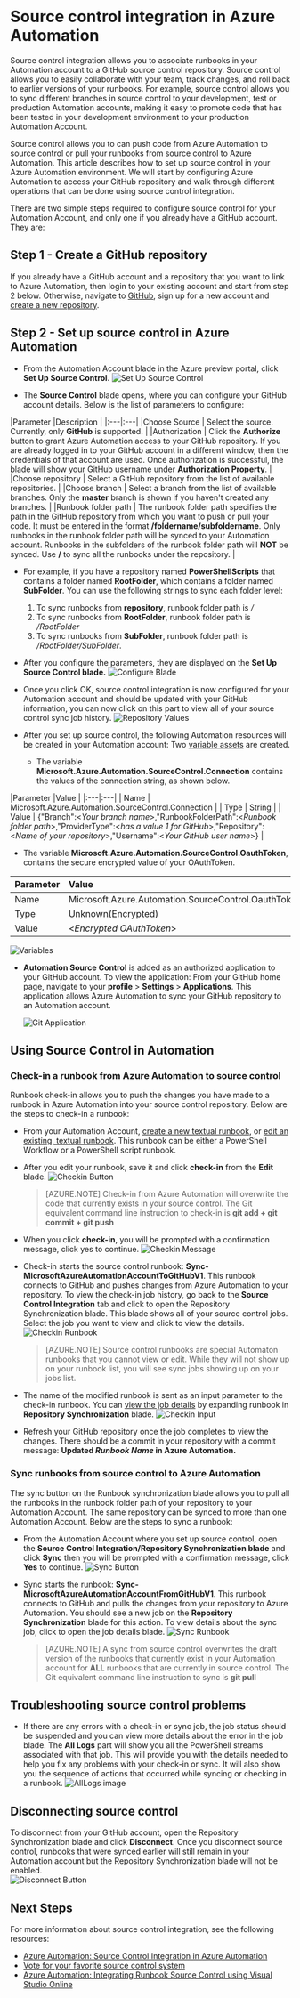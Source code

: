 <properties 
    pageTitle=" Source Control integration in Azure Automation | Windows Azure"
    description="This article describes source control integration with GitHub in Azure Automation."
    services="automation"
    documentationCenter=""
    authors="SnehaGunda"
    manager="stevenka"
    editor="tysonn" />    
<tags
	ms.service="automation"
	ms.date="11/10/2015"
	wacn.date=""/>

# Source control integration in Azure Automation

Source control integration allows you to associate runbooks in your Automation account to a GitHub source control repository. Source control allows you to easily collaborate with your team, track changes, and roll back to earlier versions of your runbooks. For example, source control allows you to sync different branches in source control to your development, test or production Automation accounts, making it easy to promote code that has been tested in your development environment to your production Automation Account.

Source control allows you to can push code from Azure Automation to source control or pull your runbooks from source control to Azure Automation. This article describes how to set up source control in your Azure Automation environment. We will start by configuring Azure Automation to access your GitHub repository and walk through different operations that can be done using source control integration.

There are two simple steps required to configure source control for your Automation Account, and only one if you already have a GitHub account. They are:
## Step 1 - Create a GitHub repository

If you already have a GitHub account and a repository that you want to link to Azure Automation, then login to your existing account and start from step 2 below. Otherwise, navigate to [GitHub](https://github.com/), sign up for a new account and [create a new repository](https://help.github.com/articles/create-a-repo/).


## Step 2 - Set up source control in Azure Automation

* From the Automation Account blade in the Azure preview portal, click **Set Up Source Control.**
    ![Set Up Source Control](./media/automation-source-control-integration/automation_01_SetUpSourceControl.png)

* The **Source Control** blade opens, where you can configure your GitHub account details. Below is the list of parameters to configure:

|Parameter            |Description |
    |:---|:---| 
    |Choose Source   | Select the source. Currently, only **GitHub** is supported. |
    |Authorization | Click the **Authorize** button to grant Azure Automation access to your GitHub repository. If you are already logged in to your GitHub account in a different window, then the credentials of that account are used. Once authorization is successful, the blade will show your GitHub username under **Authorization Property**. |
    |Choose repository | Select a GitHub repository from the list of available repositories. |
    |Choose branch | Select a branch from the list of available branches. Only the **master** branch is shown if you haven't created any branches. |
    |Runbook folder path | The runbook folder path specifies the path in the GitHub repository from which you want to push or pull your code. It must be entered in the format **/foldername/subfoldername**. Only runbooks in the runbook folder path will be synced to your Automation account. Runbooks in the subfolders of the runbook folder path will **NOT** be synced. Use **/** to sync all the runbooks under the repository. |


* For example, if you have a repository named **PowerShellScripts** that contains a folder named **RootFolder**, which contains a folder named **SubFolder**. You can use the following strings to sync each folder level:

    1. To sync runbooks from **repository**, runbook folder path is */*
    2. To sync runbooks from **RootFolder**, runbook folder path is */RootFolder*
    3. To sync runbooks from **SubFolder**, runbook folder path is */RootFolder/SubFolder*.
  

* After you configure the parameters, they are displayed on the **Set Up Source Control blade.**
    ![Configure Blade](./media/automation-source-control-integration/automation_02_SourceControlConfigure.png)


* Once you click OK, source control integration is now configured for your Automation account and should be updated with your GitHub information, you can now click on this part to view all of your source control sync job history.
    ![Repository Values](./media/automation-source-control-integration/automation_03_RepoValues.png)

* After you set up source control, the following Automation resources will be created in your Automation account:
 Two [variable assets](/documentation/articles/automation-variables) are created.  
      
    * The variable **Microsoft.Azure.Automation.SourceControl.Connection** contains the values of the connection string, as shown below.<br> 

|Parameter            |Value |
    |:---|:---|
    | Name  | Microsoft.Azure.Automation.SourceControl.Connection |
    | Type | String |
    | Value  | {"Branch":\<*Your branch name*>,"RunbookFolderPath":\<*Runbook folder path*>,"ProviderType":\<*has a value 1 for GitHub*>,"Repository":\<*Name of your repository*>,"Username":\<*Your GitHub user name*>} |  

* The variable **Microsoft.Azure.Automation.SourceControl.OauthToken**, contains the secure encrypted value of your OAuthToken. <br>

|Parameter            |Value |
|:---|:---|
| Name  | Microsoft.Azure.Automation.SourceControl.OauthToken |
| Type | Unknown(Encrypted) |
| Value | <*Encrypted OAuthToken*> |

![Variables](./media/automation-source-control-integration/automation_04_Variables.png)

* **Automation Source Control** is added as an authorized application to your GitHub account. To view the application: From your GitHub home page, navigate to your **profile** > **Settings** > **Applications**. This application allows Azure Automation to sync your GitHub repository to an Automation account.  

    ![Git Application](./media/automation-source-control-integration/automation_05_GitApplication.png)


## Using Source Control in Automation


### Check-in a runbook from Azure Automation to source control

Runbook check-in allows you to push the changes you have made to a runbook in Azure Automation into your source control repository. Below are the steps to check-in a runbook:

* From your Automation Account, [create a new textual runbook](/documentation/articles/automation-first-runbook-textual), or [edit an existing, textual runbook](/documentation/articles/automation-edit-textual-runbook). This runbook can be either a PowerShell Workflow or a PowerShell script runbook.

* After you edit your runbook, save it and click **check-in** from the **Edit** blade.
    ![Checkin Button](./media/automation-source-control-integration/automation_06_CheckinButton.png)


     >[AZURE.NOTE] Check-in from Azure Automation will overwrite the code that currently exists in your source control. The Git equivalent command line instruction to check-in is **git add + git commit + git push**  

* When you click **check-in**, you will be prompted with a confirmation message, click yes to continue.
    ![Checkin Message](./media/automation-source-control-integration/automation_07_CheckinMessage.png)

* Check-in starts the source control runbook: **Sync-MicrosoftAzureAutomationAccountToGitHubV1**. This runbook connects to GitHub and pushes changes from Azure Automation to your repository. To view the check-in job history, go back to the **Source Control Integration** tab and click to open the Repository Synchronization blade. This blade shows all of your source control jobs.  Select the job you want to view and click to view the details.
    ![Checkin Runbook](./media/automation-source-control-integration/automation_08_CheckinRunbook.png)

    >[AZURE.NOTE] Source control runbooks are special Automaton runbooks that you cannot view or edit. While they will not show up on your runbook list, you will see sync jobs showing up on your jobs list.
 
* The name of the modified runbook is sent as an input parameter to the check-in runbook. You can [view the job details](/documentation/articles/automation-runbook-execution#viewing-job-status-using-the-azure-management-portal) by expanding runbook in **Repository Synchronization** blade.
    ![Checkin Input](./media/automation-source-control-integration/automation_09_CheckinInput.png)

* Refresh your GitHub repository once the job completes to view the changes.  There should be a commit in your repository with a commit message: **Updated *Runbook Name* in Azure Automation.**



### Sync runbooks from source control to Azure Automation 

The sync button on the Runbook synchronization blade allows you to pull all the runbooks in the runbook folder path of your repository to your Automation Account. The same repository can be synced to more than one Automation Account. Below are the steps to sync a runbook:

* From the Automation Account where you set up source control, open the **Source Control Integration/Repository Synchronization blade** and click **Sync** then you will be prompted with a confirmation message, click **Yes** to continue.
    ![Sync Button](./media/automation-source-control-integration/automation_10_SyncButtonwithMessage.png)

* Sync starts the runbook: **Sync-MicrosoftAzureAutomationAccountFromGitHubV1**. This runbook connects to GitHub and pulls the changes from your repository to Azure Automation. You should see a new job on the **Repository Synchronization** blade for this action. To view details about the sync job, click to open the job details blade.
    ![Sync Runbook](./media/automation-source-control-integration/automation_11_SyncRunbook.png)

 
    >[AZURE.NOTE] A sync from source control overwrites the draft version of the runbooks that currently exist in your Automation account for **ALL** runbooks that are currently in source control. The Git equivalent command line instruction to sync is **git pull**


## Troubleshooting source control problems

* If there are any errors with a check-in or sync job, the job status should be suspended and you can view more details about the error in the job blade.  The **All Logs** part will show you all the PowerShell streams associated with that job.  This will provide you with the details needed to help you fix any problems with your check-in or sync. It will also show you the sequence of actions that occurred while syncing or checking in a runbook.
    ![AllLogs image](./media/automation-source-control-integration/automation_13_AllLogs.png)

## Disconnecting source control

To disconnect from your GitHub account, open the Repository Synchronization blade and click **Disconnect**. Once you disconnect source control, runbooks that were synced earlier will still remain in your Automation account but the Repository Synchronization blade will not be enabled.  
    ![Disconnect Button](./media/automation-source-control-integration/automation_12_Disconnect.png)



## Next Steps

For more information about source control integration, see the following resources:  
- [Azure Automation: Source Control Integration in Azure Automation](https://azure.microsoft.com/blog/azure-automation-source-control-13/)  
- [Vote for your favorite source control system](https://www.surveymonkey.com/r/?sm=2dVjdcrCPFdT0dFFI8nUdQ%3d%3d)  
- [Azure Automation: Integrating Runbook Source Control using Visual Studio Online](https://azure.microsoft.com/blog/azure-automation-integrating-runbook-source-control-using-visual-studio-online/) 
